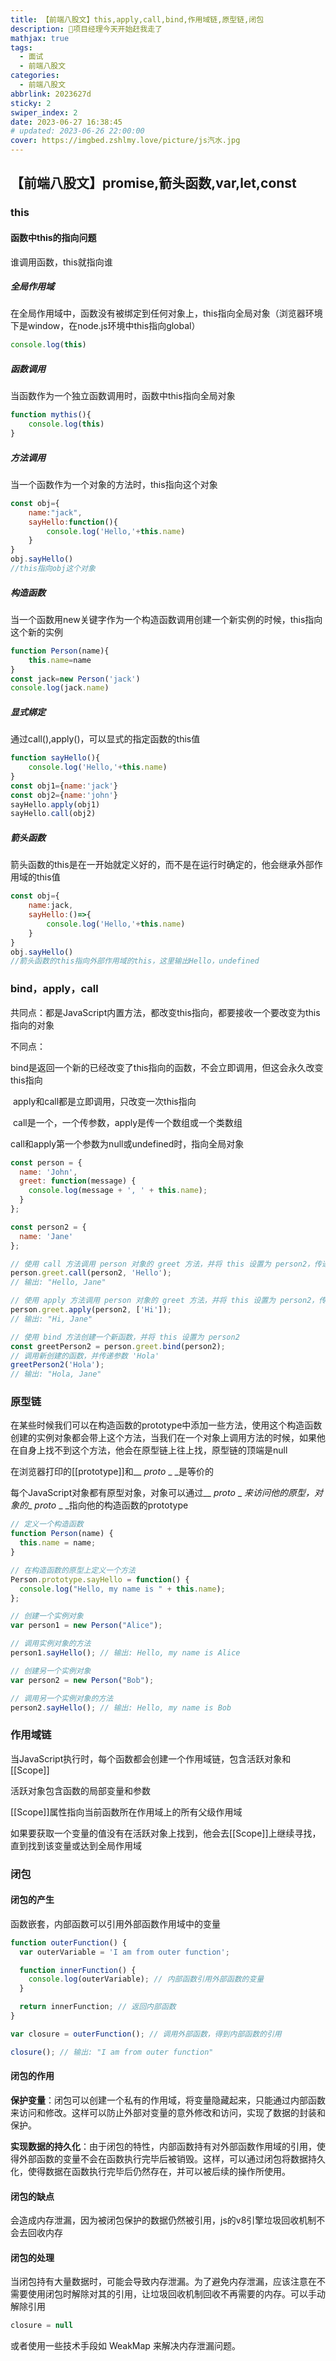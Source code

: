 ```yaml
---
title: 【前端八股文】this,apply,call,bind,作用域链,原型链,闭包
description: 🏃项目经理今天开始赶我走了
mathjax: true
tags:
  - 面试
  - 前端八股文
categories:
  - 前端八股文
abbrlink: 2023627d
sticky: 2
swiper_index: 2
date: 2023-06-27 16:38:45
# updated: 2023-06-26 22:00:00
cover: https://imgbed.zshlmy.love/picture/js汽水.jpg
---
```


## 【前端八股文】promise,箭头函数,var,let,const

### this

#### 函数中this的指向问题

谁调用函数，this就指向谁

##### 全局作用域

在全局作用域中，函数没有被绑定到任何对象上，this指向全局对象（浏览器环境下是window，在node.js环境中this指向global）

```javascript
console.log(this)
```

##### 函数调用

当函数作为一个独立函数调用时，函数中this指向全局对象

```javascript
function mythis(){
    console.log(this)
}
```

##### 方法调用

当一个函数作为一个对象的方法时，this指向这个对象

```javascript
const obj={
    name:"jack",
    sayHello:function(){
        console.log('Hello,'+this.name)
    }
}
obj.sayHello()
//this指向obj这个对象
```

##### 构造函数

当一个函数用new关键字作为一个构造函数调用创建一个新实例的时候，this指向这个新的实例

```javascript
function Person(name){
    this.name=name
}
const jack=new Person('jack')
console.log(jack.name)
```

##### 显式绑定

通过call(),apply()，可以显式的指定函数的this值

```javascript
function sayHello(){
    console.log('Hello,'+this.name)
}
const obj1={name:'jack'}
const obj2={name:'john'}
sayHello.apply(obj1)
sayHello.call(obj2)
```

##### 箭头函数

箭头函数的this是在一开始就定义好的，而不是在运行时确定的，他会继承外部作用域的this值

```javascript
const obj={
    name:jack,
    sayHello:()=>{
        console.log('Hello,'+this.name)
    }
}
obj.sayHello()
//箭头函数的this指向外部作用域的this，这里输出Hello，undefined
```

### bind，apply，call

共同点：都是JavaScript内置方法，都改变this指向，都要接收一个要改变为this指向的对象

不同点：

​	bind是返回一个新的已经改变了this指向的函数，不会立即调用，但这会永久改变this指向

​		apply和call都是立即调用，只改变一次this指向

​			call是一个，一个传参数，apply是传一个数组或一个类数组



call和apply第一个参数为null或undefined时，指向全局对象



```javascript
const person = {
  name: 'John',
  greet: function(message) {
    console.log(message + ', ' + this.name);
  }
};

const person2 = {
  name: 'Jane'
};

// 使用 call 方法调用 person 对象的 greet 方法，并将 this 设置为 person2，传递参数 'Hello'
person.greet.call(person2, 'Hello'); 
// 输出: "Hello, Jane"

// 使用 apply 方法调用 person 对象的 greet 方法，并将 this 设置为 person2，传递参数数组 ['Hi']
person.greet.apply(person2, ['Hi']); 
// 输出: "Hi, Jane"

// 使用 bind 方法创建一个新函数，并将 this 设置为 person2
const greetPerson2 = person.greet.bind(person2);
// 调用新创建的函数，并传递参数 'Hola'
greetPerson2('Hola');
// 输出: "Hola, Jane"

```

### 原型链

在某些时候我们可以在构造函数的prototype中添加一些方法，使用这个构造函数创建的实例对象都会带上这个方法，当我们在一个对象上调用方法的时候，如果他在自身上找不到这个方法，他会在原型链上往上找，原型链的顶端是null

在浏览器打印的[[prototype]]和__ _proto_ _ _是等价的

每个JavaScript对象都有原型对象，对象可以通过__ _proto_ _ _来访问他的原型，对象的__ _proto_ _ _指向他的构造函数的prototype

```javascript
// 定义一个构造函数
function Person(name) {
  this.name = name;
}

// 在构造函数的原型上定义一个方法
Person.prototype.sayHello = function() {
  console.log("Hello, my name is " + this.name);
};

// 创建一个实例对象
var person1 = new Person("Alice");

// 调用实例对象的方法
person1.sayHello(); // 输出: Hello, my name is Alice

// 创建另一个实例对象
var person2 = new Person("Bob");

// 调用另一个实例对象的方法
person2.sayHello(); // 输出: Hello, my name is Bob

```

### 作用域链

当JavaScript执行时，每个函数都会创建一个作用域链，包含活跃对象和[[Scope]]

活跃对象包含函数的局部变量和参数

[[Scope]]属性指向当前函数所在作用域上的所有父级作用域

如果要获取一个变量的值没有在活跃对象上找到，他会去[[Scope]]上继续寻找，直到找到该变量或达到全局作用域

### 闭包

#### 闭包的产生

函数嵌套，内部函数可以引用外部函数作用域中的变量

```javascript
function outerFunction() {
  var outerVariable = 'I am from outer function';

  function innerFunction() {
    console.log(outerVariable); // 内部函数引用外部函数的变量
  }

  return innerFunction; // 返回内部函数
}

var closure = outerFunction(); // 调用外部函数，得到内部函数的引用

closure(); // 输出: "I am from outer function"
```

#### 闭包的作用

**保护变量**：闭包可以创建一个私有的作用域，将变量隐藏起来，只能通过内部函数来访问和修改。这样可以防止外部对变量的意外修改和访问，实现了数据的封装和保护。

**实现数据的持久化**：由于闭包的特性，内部函数持有对外部函数作用域的引用，使得外部函数的变量不会在函数执行完毕后被销毁。这样，可以通过闭包将数据持久化，使得数据在函数执行完毕后仍然存在，并可以被后续的操作所使用。

#### 闭包的缺点

会造成内存泄漏，因为被闭包保护的数据仍然被引用，js的v8引擎垃圾回收机制不会去回收内存

#### 闭包的处理

当闭包持有大量数据时，可能会导致内存泄漏。为了避免内存泄漏，应该注意在不需要使用闭包时解除对其的引用，让垃圾回收机制回收不再需要的内存。可以手动解除引用

```javascript
closure = null
```

或者使用一些技术手段如 WeakMap 来解决内存泄漏问题。